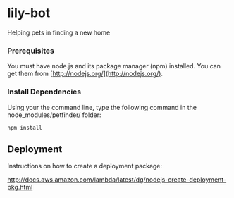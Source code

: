 # lily-bot
Helping pets in finding a new home

### Prerequisites

You must have node.js and its package manager (npm) installed.  You can get them from [http://nodejs.org/](http://nodejs.org/).

### Install Dependencies

Using your the command line, type the following command in the node_modules/petfinder/ folder:

```
npm install
```

## Deployment

Instructions on how to create a deployment package:

http://docs.aws.amazon.com/lambda/latest/dg/nodejs-create-deployment-pkg.html

